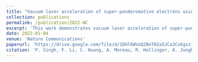 ```yaml
---
title: "Vacuum laser acceleration of super-ponderomotive electrons using relativistic transparency injection"
collection: publications
permalink: /publication/2022-NC
excerpt: 'This work demonstrates vacuum laser acceleration of super-ponderomotive electrons using relativistic transparency injection in thin plasma foils.'
date: 2022-01-04
venue: 'Nature Communications'
paperurl: 'https://drive.google.com/file/d/1DHl6WVoQ2BnTH2a5JCa3Cv6gsziU0XIw/view?usp=drive_link'
citation: 'P. Singh, F. Li, C. Huang, A. Moreau, R. Hollinger, A. Junghans, A. Favalli, C. Calvi, S. Wang, Y. Wang, H. Song, J. Rocca, R. Reinovsky, and S. Palaniyappan, Nature Communications 13, 54 (2022)'
---
```

